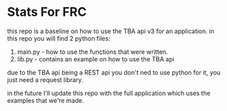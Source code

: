 # Stats For FRC
this repo is a baseline on how to use the TBA api v3 for an application.
in this repo you will find 2 python files:
  1. main.py - how to use the functions that were written.
  2. lib.py - contains an example on how to use the TBA api

due to the TBA api being a REST api you don't ned to use python for it, you just need a request library.

in the future I'll update this repo with the full application which uses the examples that we're made.
